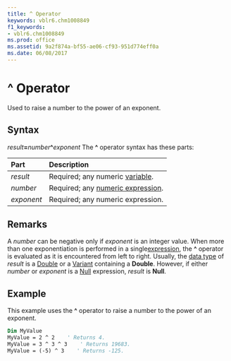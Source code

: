 ```yaml
---
title: ^ Operator
keywords: vblr6.chm1008849
f1_keywords:
- vblr6.chm1008849
ms.prod: office
ms.assetid: 9a2f874a-bf55-ae06-cf93-951d774eff0a
ms.date: 06/08/2017
---
```



# ^ Operator



Used to raise a number to the power of an exponent.

## Syntax

_result_**=**_number_**^**_exponent_
The  **^** operator syntax has these parts:


|Part|Description|
|:-----|:-----|
| _result_|Required; any numeric [variable](../../Glossary/vbe-glossary.md#variable).|
| _number_|Required; any [numeric expression](../../Glossary/vbe-glossary.md#numeric-expression).|
| _exponent_|Required; any numeric expression.|

## Remarks

A  _number_ can be negative only if _exponent_ is an integer value. When more than one exponentiation is performed in a single[expression](../../Glossary/vbe-glossary.md#expression), the  **^** operator is evaluated as it is encountered from left to right.
Usually, the [data type](../../Glossary/vbe-glossary.md#data-type) of _result_ is a [Double](../../Glossary/vbe-glossary.md#double-data-type) or a [Variant](../../Glossary/vbe-glossary.md#variant-data-type) containing a **Double**. However, if either _number_ or _exponent_ is a [Null](../../Glossary/vbe-glossary.md#null) expression, _result_ is **Null**.

## Example

This example uses the  **^** operator to raise a number to the power of an exponent.


```vb
Dim MyValue
MyValue = 2 ^ 2    ' Returns 4.
MyValue = 3 ^ 3 ^ 3    ' Returns 19683.
MyValue = (-5) ^ 3    ' Returns -125.


```


